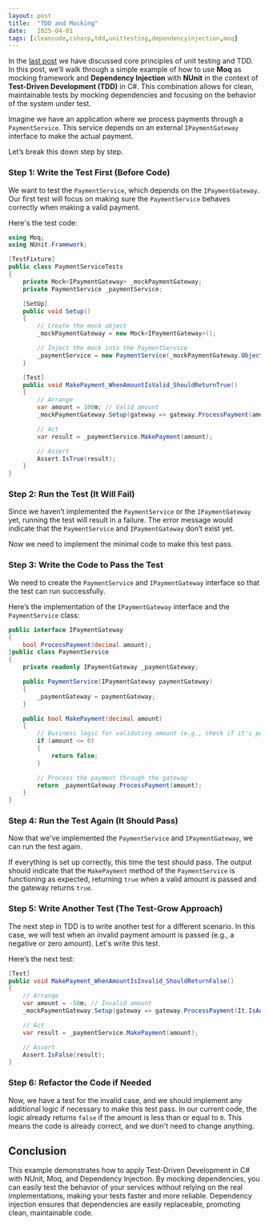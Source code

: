 ```yaml
---
layout: post
title:  "TDD and Mocking"
date:   2025-04-01
tags: [cleancode,csharp,tdd,unittesting,dependencyinjection,moq]
---
```

In the [last post](https://mirnes-mrkaljevic.github.io/2025/03/24/unit-testing-and-test-driven-development-tdd-in-csharp.html) we have discussed core principles of unit testing and TDD. In this post, we’ll walk through a simple example of how to use **Moq**  as mocking framework and **Dependency Injection** with **NUnit** in the context of **Test-Driven Development (TDD)** in C#. This combination allows for clean, maintainable tests by mocking dependencies and focusing on the behavior of the system under test.

Imagine we have an application where we process payments through a `PaymentService`. This service depends on an external `IPaymentGateway` interface to make the actual payment. 

Let’s break this down step by step.

### Step 1: Write the Test First (Before Code)

We want to test the `PaymentService`, which depends on the `IPaymentGateway`. Our first test will focus on making sure the `PaymentService` behaves correctly when making a valid payment.

Here's the test code:

```csharp
using Moq;
using NUnit.Framework;

[TestFixture]
public class PaymentServiceTests
{
    private Mock<IPaymentGateway> _mockPaymentGateway;
    private PaymentService _paymentService;

    [SetUp]
    public void Setup()
    {
        // Create the mock object
        _mockPaymentGateway = new Mock<IPaymentGateway>();

        // Inject the mock into the PaymentService
        _paymentService = new PaymentService(_mockPaymentGateway.Object);
    }

    [Test]
    public void MakePayment_WhenAmountIsValid_ShouldReturnTrue()
    {
        // Arrange
        var amount = 100m; // Valid amount
        _mockPaymentGateway.Setup(gateway => gateway.ProcessPayment(amount)).Returns(true);

        // Act
        var result = _paymentService.MakePayment(amount);

        // Assert
        Assert.IsTrue(result);
    }
}

```


### Step 2: Run the Test (It Will Fail)

Since we haven’t implemented the `PaymentService` or the `IPaymentGateway` yet, running the test will result in a failure. The error message would indicate that the `PaymentService` and `IPaymentGateway` don’t exist yet.

Now we need to implement the minimal code to make this test pass.

### Step 3: Write the Code to Pass the Test

We need to create the `PaymentService` and `IPaymentGateway` interface so that the test can run successfully.

Here’s the implementation of the `IPaymentGateway` interface and the `PaymentService` class:

```csharp
public interface IPaymentGateway
{
    bool ProcessPayment(decimal amount);
}public class PaymentService
{
    private readonly IPaymentGateway _paymentGateway;

    public PaymentService(IPaymentGateway paymentGateway)
    {
        _paymentGateway = paymentGateway;
    }

    public bool MakePayment(decimal amount)
    {
        // Business logic for validating amount (e.g., check if it's positive)
        if (amount <= 0)
        {
            return false;
        }

        // Process the payment through the gateway
        return _paymentGateway.ProcessPayment(amount);
    }
}

```


### Step 4: Run the Test Again (It Should Pass)

Now that we've implemented the `PaymentService` and `IPaymentGateway`, we can run the test again.

If everything is set up correctly, this time the test should pass. The output should indicate that the `MakePayment` method of the `PaymentService` is functioning as expected, returning `true` when a valid amount is passed and the gateway returns `true`.

### Step 5: Write Another Test (The Test-Grow Approach)

The next step in TDD is to write another test for a different scenario. In this case, we will test when an invalid payment amount is passed (e.g., a negative or zero amount). Let's write this test.

Here’s the next test:

```csharp
[Test]
public void MakePayment_WhenAmountIsInvalid_ShouldReturnFalse()
{
    // Arrange
    var amount = -50m; // Invalid amount
    _mockPaymentGateway.Setup(gateway => gateway.ProcessPayment(It.IsAny<decimal>())).Returns(false);

    // Act
    var result = _paymentService.MakePayment(amount);

    // Assert
    Assert.IsFalse(result);
}

```

### Step 6: Refactor the Code if Needed

Now, we have a test for the invalid case, and we should implement any additional logic if necessary to make this test pass. In our current code, the logic already returns `false` if the amount is less than or equal to `0`. This means the code is already correct, and we don't need to change anything.


## Conclusion

This example demonstrates how to apply Test-Driven Development in C# with NUnit, Moq, and Dependency Injection. By mocking dependencies, you can easily test the behavior of your services without relying on the real implementations, making your tests faster and more reliable. Dependency injection ensures that dependencies are easily replaceable, promoting clean, maintainable code.
